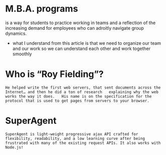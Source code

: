 # M.B.A. programs
  is a way for students to practice working in teams and a reflection of the increasing demand for employees who can adroitly navigate group dynamics.


+ what I understand from this article is   that we need to organize our team and our work so we can understand each other and work together smoothly  


# Who is “Roy Fielding”?
    He helped write the first web servers, that sent documents across the Internet… and then he did a ton of research   explaining why the web works the way it does.   His name is on the specification for the protocol that is used to get pages from servers to your browser.


# SuperAgent
    
    SuperAgent is light-weight progressive ajax API crafted for flexibility, readability, and a low learning curve after being frustrated with many of the existing request APIs. It also works with Node.js!